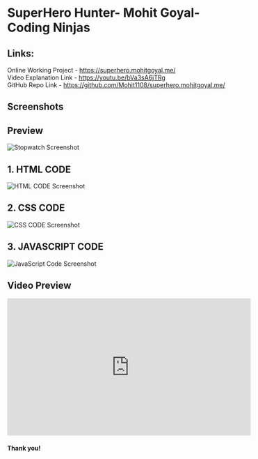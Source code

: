 ﻿# SuperHero Hunter- Mohit Goyal- Coding Ninjas <br>
## Links: <br>
Online Working Project - https://superhero.mohitgoyal.me/<br>
Video Explanation Link  - https://youtu.be/bVa3sA6jTRg <br>
GitHub Repo Link - https://github.com/Mohit1108/superhero.mohitgoyal.me/ <br>

## Screenshots <br>
## Preview <br>
  <img src="https://github.com/Mohit1108/stopwatch.mohitgoyal.me/blob/main/assets/screenshot-stopwatch.jpg?raw=true" alt="Stopwatch Screenshot" srcset=""> <br>
## 1. HTML CODE <br>
  <img src="https://github.com/Mohit1108/stopwatch.mohitgoyal.me/blob/main/assets/index%20code.jpg?raw=true" alt="HTML CODE Screenshot" srcset=""> <br>
## 2. CSS CODE <br>
  <img src="https://github.com/Mohit1108/stopwatch.mohitgoyal.me/blob/main/assets/Css%20Code.jpg?raw=true" alt="CSS CODE Screenshot" srcset=""> <br>
## 3. JAVASCRIPT CODE <br>
  <img src="https://github.com/Mohit1108/stopwatch.mohitgoyal.me/blob/main/assets/javscript%20code.jpg?raw=true" alt="JavaScript Code Screenshot" srcset=""> <br>
## Video Preview <br>
<iframe width="560" height="315" src="https://www.youtube.com/embed/bVa3sA6jTRg" title="YouTube video player" frameborder="0" allow="accelerometer; autoplay; clipboard-write; encrypted-media; gyroscope; picture-in-picture" allowfullscreen></iframe><br>


#### Thank you!


